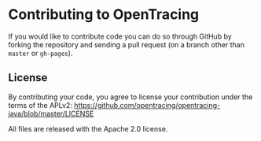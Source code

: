 # Contributing to OpenTracing

If you would like to contribute code you can do so through GitHub by forking the repository and sending a pull request (on a branch other than `master` or `gh-pages`).


## License

By contributing your code, you agree to license your contribution under the terms of the APLv2: https://github.com/opentracing/opentracing-java/blob/master/LICENSE

All files are released with the Apache 2.0 license.

